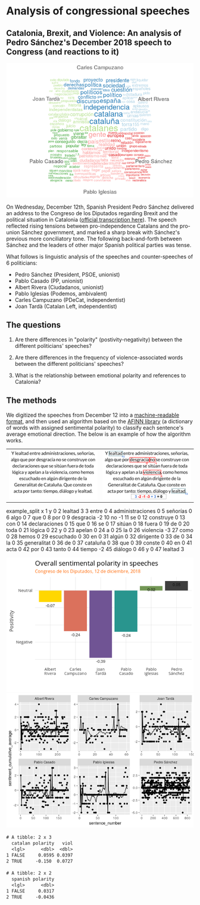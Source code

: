 Analysis of congressional speeches
================

Catalonia, Brexit, and Violence: An analysis of Pedro Sánchez's December 2018 speech to Congress (and reactions to it)
----------------------------------------------------------------------------------------------------------------------

![](figures/unnamed-chunk-4-1.png)

On Wednesday, December 12th, Spanish President Pedro Sánchez delivered an address to the Congreso de los Diputados regarding Brexit and the political situation in Catalonia ([official transcription here](http://www.congreso.es/public_oficiales/L12/CONG/DS/PL/DSCD-12-PL-170.PDF)). The speech reflected rising tensions between pro-independence Catalans and the pro-union Sánchez government, and marked a sharp break with Sánchez's previous more conciliatory tone. The following back-and-forth between Sánchez and the leaders of other major Spanish political parties was tense.

What follows is linguistic analysis of the speeches and counter-speeches of 6 politicians:

-   Pedro Sánchez (President, PSOE, unionist)
-   Pablo Casado (PP, unionist)
-   Albert Rivera (Ciudadanos, unionist)
-   Pablo Iglesias (Podemos, ambivalent)
-   Carles Campuzano (PDeCat, independentist)
-   Joan Tardà (Catalan Left, independentist)

The questions
-------------

1.  Are there differences in "polarity" (postivity-negativity) between the different politicians' speeches?

2.  Are there differences in the frequency of violence-associated words between the different politicians' speeches?

3.  What is the relationship between emotional polarity and references to Catalonia?

The methods
-----------

We digitized the speeches from December 12 into a [machine-readable format](https://github.com/joebrew/vilaweb/blob/master/inst/rmd/sesion_de_control/data/transcript.csv), and then used an algorithm based on the [AFINN library](http://www2.imm.dtu.dk/pubdb/views/publication_details.php?id=6010) (a dictionary of words with assigned sentimental polarity) to classify each sentence's average emotional direction. The below is an example of how the algorithm works.

<table style="width:100%">
<tr>
    <td><img src="img/sanchez.png" /></td>
    <td><img src="img/sanchez2.png" /></td>

</tr>
</table>
          example_split  x
    1                 y  0
    2           lealtad  3
    3             entre  0
    4  administraciones  0
    5          señorías  0
    6              algo  0
    7               que  0
    8               por  0
    9         desgracia -2
    10               no -1
    11               se  0
    12        construye  0
    13              con  0
    14    declaraciones  0
    15              que  0
    16               se  0
    17           sitúan  0
    18            fuera  0
    19               de  0
    20             toda  0
    21           lógica  0
    22                y  0
    23           apelan  0
    24                a  0
    25               la  0
    26        violencia -3
    27             como  0
    28            hemos  0
    29        escuchado  0
    30               en  0
    31            algún  0
    32        dirigente  0
    33               de  0
    34               la  0
    35      generalitat  0
    36               de  0
    37         cataluña  0
    38              que  0
    39           conste  0
    40               en  0
    41             acta  0
    42              por  0
    43            tanto  0
    44           tiempo -2
    45          diálogo  0
    46                y  0
    47          lealtad  3

![](figures/unnamed-chunk-6-1.png)![](figures/unnamed-chunk-6-2.png)

    # A tibble: 2 x 3
      catalan polarity   viol
      <lgl>      <dbl>  <dbl>
    1 FALSE     0.0595 0.0397
    2 TRUE     -0.150  0.0727

    # A tibble: 2 x 2
      spanish polarity
      <lgl>      <dbl>
    1 FALSE     0.0317
    2 TRUE     -0.0436
